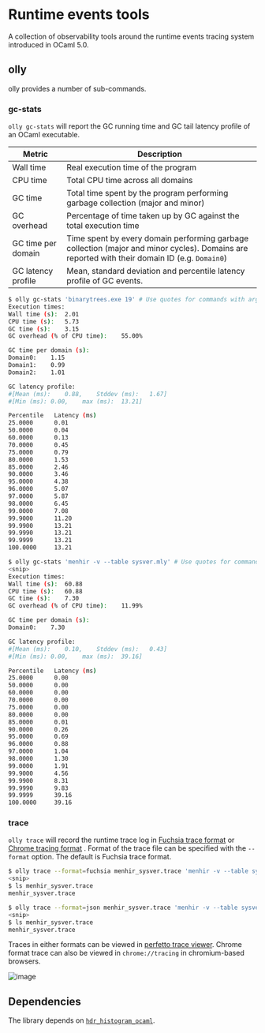 # Runtime events tools

A collection of observability tools around the runtime events tracing system
introduced in OCaml 5.0.

## olly

olly provides a number of sub-commands.

### gc-stats

`olly gc-stats` will report the GC running time and GC tail latency profile of an OCaml executable.

| Metric             | Description                                                                                                                                   |
|--------------------|-----------------------------------------------------------------------------------------------------------------------------------------------|
| Wall time          | Real execution time of the program                                                                                                            |
| CPU time           | Total CPU time across all domains                                                                                                             |
| GC time            | Total time spent by the program performing garbage collection (major and minor)                                                               |
| GC overhead        | Percentage of time taken up by GC against the total execution time                                                                            |
| GC time per domain | Time spent by every domain performing garbage collection (major and minor cycles). Domains are reported with their domain ID (e.g. `Domain0`) |
| GC latency profile | Mean, standard deviation and percentile latency profile of GC events.                                                                         |


```bash
$ olly gc-stats 'binarytrees.exe 19' # Use quotes for commands with arguments
Execution times:
Wall time (s):	2.01
CPU time (s):	5.73
GC time (s):	3.15
GC overhead (% of CPU time):	55.00%

GC time per domain (s):
Domain0: 	1.15
Domain1: 	0.99
Domain2: 	1.01

GC latency profile:
#[Mean (ms):	0.88,	 Stddev (ms):	1.67]
#[Min (ms):	0.00,	 max (ms):	13.21]

Percentile 	 Latency (ms)
25.0000 	 0.01
50.0000 	 0.04
60.0000 	 0.13
70.0000 	 0.45
75.0000 	 0.79
80.0000 	 1.53
85.0000 	 2.46
90.0000 	 3.46
95.0000 	 4.38
96.0000 	 5.07
97.0000 	 5.87
98.0000 	 6.45
99.0000 	 7.08
99.9000 	 11.20
99.9900 	 13.21
99.9990 	 13.21
99.9999 	 13.21
100.0000 	 13.21
```

```bash
$ olly gc-stats 'menhir -v --table sysver.mly' # Use quotes for commands with arguments
<snip>
Execution times:
Wall time (s):	60.88
CPU time (s):	60.88
GC time (s):	7.30
GC overhead (% of CPU time):	11.99%

GC time per domain (s):
Domain0: 	7.30

GC latency profile:
#[Mean (ms):	0.10,	 Stddev (ms):	0.43]
#[Min (ms):	0.00,	 max (ms):	39.16]

Percentile 	 Latency (ms)
25.0000 	 0.00
50.0000 	 0.00
60.0000 	 0.00
70.0000 	 0.00
75.0000 	 0.00
80.0000 	 0.00
85.0000 	 0.01
90.0000 	 0.26
95.0000 	 0.69
96.0000 	 0.88
97.0000 	 1.04
98.0000 	 1.30
99.0000 	 1.91
99.9000 	 4.56
99.9900 	 8.31
99.9990 	 9.83
99.9999 	 39.16
100.0000 	 39.16
```

### trace

`olly trace` will record the runtime trace log in 
[Fuchsia trace format](https://fuchsia.dev/fuchsia-src/reference/tracing/trace-format) 
or
[Chrome tracing format](https://docs.google.com/document/d/1CvAClvFfyA5R-PhYUmn5OOQtYMH4h6I0nSsKchNAySU/preview)
. Format of the trace file can be specified with the
`--format` option. The default is Fuchsia trace format.

```bash
$ olly trace --format=fuchsia menhir_sysver.trace 'menhir -v --table sysver.mly' # Fuchsia trace format
<snip>
$ ls menhir_sysver.trace
menhir_sysver.trace

$ olly trace --format=json menhir_sysver.trace 'menhir -v --table sysver.mly' # Chrome tracing format
<snip>
$ ls menhir_sysver.trace
menhir_sysver.trace
```

Traces in either formats can be viewed in [perfetto trace viewer](https://ui.perfetto.dev/). Chrome format trace can also be viewed in `chrome://tracing` in chromium-based browsers.

![image](https://user-images.githubusercontent.com/410484/175475118-b08cbf06-a939-4edb-9336-20dfd464bb1b.png)


## Dependencies

The library depends on
[`hdr_histogram_ocaml`](https://github.com/ocaml-multicore/hdr_histogram_ocaml).
